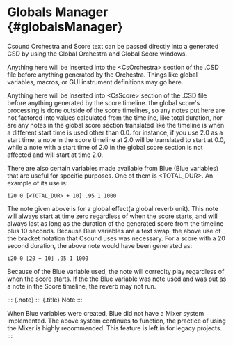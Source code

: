 Globals Manager {#globalsManager}
===============

Csound Orchestra and Score text can be passed directly into a generated
CSD by using the Global Orchestra and Global Score windows.

Anything here will be inserted into the \<CsOrchestra\> section of the
.CSD file before anything generated by the Orchestra. Things like global
variables, macros, or GUI instrument definitions may go here.

Anything here will be inserted into \<CsScore\> section of the .CSD file
before anything generated by the score timeline. the global score\'s
processing is done outside of the score timelines, so any notes put here
are not factored into values calculated from the timeline, like total
duration, nor are any notes in the global score section translated like
the timeline is when a different start time is used other than 0.0. for
instance, if you use 2.0 as a start time, a note in the score timeline
at 2.0 will be translated to start at 0.0, while a note with a start
time of 2.0 in the global score section is not affected and will start
at time 2.0.

There are also certain variables made available from Blue (Blue
variables) that are useful for specific purposes. One of them is
\<TOTAL\_DUR\>. An example of its use is:

    i20 0 [<TOTAL_DUR> + 10] .95 1 1000

The note given above is for a global effect(a global reverb unit). This
note will always start at time zero regardless of when the score starts,
and will always last as long as the duration of the generated score from
the timeline plus 10 seconds. Because Blue variables are a text swap,
the above use of the bracket notation that Csound uses was necessary.
For a score with a 20 second duration, the above note would have been
generated as:

    i20 0 [20 + 10] .95 1 1000

Because of the Blue variable used, the note will correclty play
regardless of when the score starts. If the the Blue variable was note
used and was put as a note in the Score timeline, the reverb may not
run.

::: {.note}
::: {.title}
Note
:::

When Blue variables were created, Blue did not have a Mixer system
implemented. The above system continues to function, the practice of
using the Mixer is highly recommended. This feature is left in for
legacy projects.
:::
